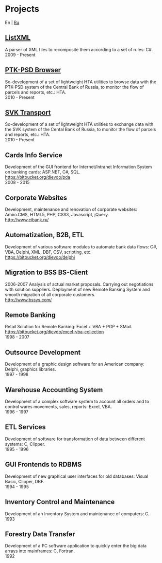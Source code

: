 ﻿Projects
========

En | [Ru](/ru/resume.md "Russian language (по-русски)")

[ListXML](http://diev.github.io/ListXML/)
-----
A parser of XML files to recomposite them according to a set of rules: C#.  
2009 - Present

[PTK-PSD Browser](http://diev.github.io/PTK-PSD-Browser/)
-----
So-development of a set of lightweight HTA utilities to browse data with the 
PTK-PSD system of the Central Bank of Russia, to monitor the flow of parcels 
and reports, etc.: HTA.  
2010 - Present

[SVK Transport](http://diev.github.io/SVK-Transport/)
-----
So-development of a set of lightweight HTA utilities to exchange data with 
the SVK system of the Cental Bank of Russia, to monitor the flow of parcels 
and reports, etc.: HTA.  
2010 - Present

Cards Info Service
-----
Development of the GUI frontend for Internet/Intranet Information System on 
banking cards: ASP.NET, C#, SQL.  
https://bitbucket.org/dievdo/pda  
2008 - 2015

Corporate Websites
-----
Development, maintenance and renovation of corporate websites: 
Amiro.CMS, HTML5, PHP, CSS3, Javascript, jQuery.  
http://www.cibank.ru/

Automatization, B2B, ETL
-----
Development of various software modules to automate bank data flows: 
C#, VBA, Delphi, XML, DBF, CSV, scripting, etc.  
https://bitbucket.org/dievdo/delphi

Migration to BSS BS-Client
-----
2006-2007
Analysis of actual market proposals. Carrying out negotiations with solution 
suppliers. Deployment of new Remote Banking System and smooth migration of 
all corporate customers.  
http://www.bssys.com/

Remote Banking
-----
Retail Solution for Remote Banking: Excel + VBA + PGP + SMail.  
https://bitbucket.org/dievdo/excel-vba-collection  
1998 - 2007

Outsource Development
-----
Development of a graphic design software for an American company: 
Delphi, graphics libraries.  
1997 - 1998

Warehouse Accounting System
-----
Development of a complex software system to account all orders and to control 
wares movements, sales, reports: Excel, VBA.  
1996 - 1997

ETL Services
-----
Development of software for transformation of data between different systems: 
C, Clipper.  
1995 - 1996

GUI Frontends to RDBMS
-----
Development of new graphical user interfaces for old databases: 
Visual Basic, Clipper, DBF.  
1994 - 1995

Inventory Control and Maintenance
-----
Development of an Inventory System and maintenance of computers: C.  
1993

Forestry Data Transfer
-----
Development of a PC software application to quickly enter the big data arrays 
into mainframes: C, Fortran.  
1992
